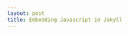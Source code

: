 ```yaml
---
layout: post
title: Embedding Javascript in Jekyll
---
```

<script src="http://d3js.org/d3.v3.min.js" charset="utf-8"></script>
<div id="vis"></div>
<script>
var svg = d3.select("#vis").append("svg")
    .attr("width", 500)
    .attr("height", 500);
svg.append("rect").attr("width", 500).attr("height", 500);
</script>

